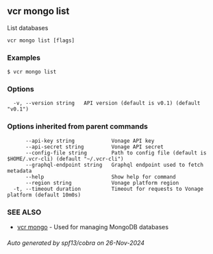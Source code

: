 ## vcr mongo list

List databases

```
vcr mongo list [flags]
```

### Examples

```
$ vcr mongo list
```

### Options

```
  -v, --version string   API version (default is v0.1) (default "v0.1")
```

### Options inherited from parent commands

```
      --api-key string            Vonage API key
      --api-secret string         Vonage API secret
      --config-file string        Path to config file (default is $HOME/.vcr-cli) (default "~/.vcr-cli")
      --graphql-endpoint string   Graphql endpoint used to fetch metadata
      --help                      Show help for command
      --region string             Vonage platform region
  -t, --timeout duration          Timeout for requests to Vonage platform (default 10m0s)
```

### SEE ALSO

* [vcr mongo](vcr_mongo.md)	 - Used for managing MongoDB databases

###### Auto generated by spf13/cobra on 26-Nov-2024
